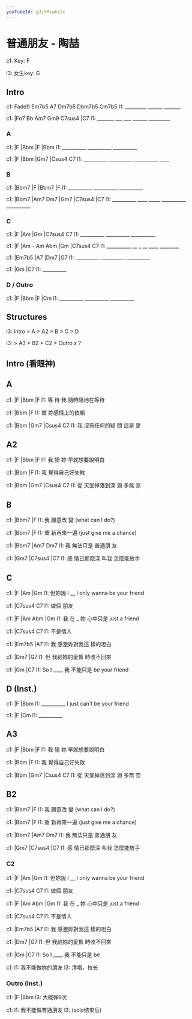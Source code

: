 ```yaml
---
youTubeId: gJj5Mswbz5c
---
```


# 普通朋友 - 陶喆

c1: Key: F

l3: 女生key: G

## Intro

c1: Fadd9     Em7b5  A7     Dm7b5 Dbm7b5 Cm7b5
l1: _________ ______ _______

c1: |Fo7     Bb  Am7 Gm9    C7sus4   |C7
l1:  _______ ___ ___ ______ _________

### A

c1: |F         |Bbm       |F         |Bbm
l1:  __________ __________ __________

c1: |F         |Bbm       |Gm7       |Csus4 C7
l1:  __________ __________ __________ ____

### B

c1: |Bbm7      |F         |Bbm7      |F
l1:  __________ __________ __________

c1: |Bbm7      |Am7  Dm7  |Gm7       |C7sus4    |C7
l1:  __________ ____ _____ __________ __________

### C

c1: |F         |Am        |Gm        |C7sus4 C7
l1:  __________ __________ __________

c1: |F         |Am - Am Abm |Gm        |C7sus4 C7
l1:  __________ __ _ __ ____ ________

c1: |Em7b5     |A7        |Dm7       |G7
l1:  __________ __________ __________

c1: |Gm        |C7
l1:  __________

### D / Outro

c1: |F         |Bbm       |F         |Cm
l1:  __________ __________ __________

## Structures

l3: Intro > A > A2 > B > C > D

l3: > A3 > B2 > C2 > Outro x ?

## Intro (看眼神)

## A
c1:   |F    |Bbm           |F
l1: 等 待 我 隨時隨地在等待

c1:   |Bbm           |F
l1: 做 妳感情上的依賴

c1:   |Bbm         |Gm7    |Csus4 C7
l1: 我 沒有任何的疑 問 這是 愛

## A2

c1:   |F    |Bbm           |F
l1: 我 猜 妳 早就想要說明白

c1:   |Bbm           |F
l1: 我 覺得自己好失敗

c1:   |Bbm         |Gm7    |Csus4 C7
l1: 從 天堂掉落到深 淵 多無 奈

## B

c1:   |Bbm7  |F
l1: 我 願意改 變 (what can I do?)

c1:   |Bbm7      |F
l1: 重 新再來一遍 (just give me a chance)

c1:   |Bbm7    |Am7    Dm7
l1: 我 無法只是 普通朋 友

c1:   |Gm7            |C7sus4    |C7
l1: 感 情已那麼深 叫我 怎麼能放手

## C

c1:       |F     |Am                |Gm
l1: 但妳說 I __ I only wanna be your friend

c1:     |C7sus4 C7
l1: 做個 朋友

c1:   |F      |Am            Abm |Gm
l1: 我 在 _ 妳 心中只是 just a    friend

c1:     |C7sus4 C7
l1: 不是情人

c1:   |Em7b5       |A7
l1: 我 感激妳對我這 樣的坦白

c1:   |Dm7         |G7
l1: 但 我給妳的愛暫 時收不回來

c1:   |Gm       |C7
l1: So I ____ 我 不能只是 be your friend

## D (Inst.)

c1: |F         |Bbm
l1:  __________ I just can't be your friend

c1: |F         |Cm
l1:  __________

## A3

c1:   |F    |Bbm           |F
l1: 我 猜 妳 早就想要說明白

c1:   |Bbm           |F
l1: 我 覺得自己好失敗

c1:   |Bbm         |Gm7    |Csus4 C7
l1: 從 天堂掉落到深 淵 多無 奈

## B2

c1:   |Bbm7  |F
l1: 我 願意改 變 (what can I do?)

c1:   |Bbm7      |F
l1: 重 新再來一遍 (just give me a chance)

c1:   |Bbm7    |Am7    Dm7
l1: 我 無法只是 普通朋 友

c1:   |Gm7            |C7sus4    |C7
l1: 感 情已那麼深 叫我 怎麼能放手

### C2

c1:       |F     |Am                |Gm
l1: 但妳說 I __ I only wanna be your friend

c1:     |C7sus4 C7
l1: 做個 朋友

c1:   |F      |Am            Abm |Gm
l1: 我 在 _ 妳 心中只是 just a    friend

c1:     |C7sus4 C7
l1: 不是情人

c1:   |Em7b5       |A7
l1: 我 感激妳對我這 樣的坦白

c1:   |Dm7         |G7
l1: 但 我給妳的愛暫 時收不回來

c1:   |Gm       |C7
l1: So I ____ 我 不能只是 be

c1:
l1: 我不能做妳的朋友
l3: 清唱，拉长

### Outro (Inst.)

c1: |F         |Bbm
l3:  大概弹9次

c1:
l1:             我不能做普通朋友
l3: (solo结束后)
